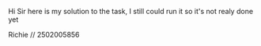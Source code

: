 Hi Sir here is my solution to the task, I still could run it so it's not realy done yet

Richie // 2502005856
